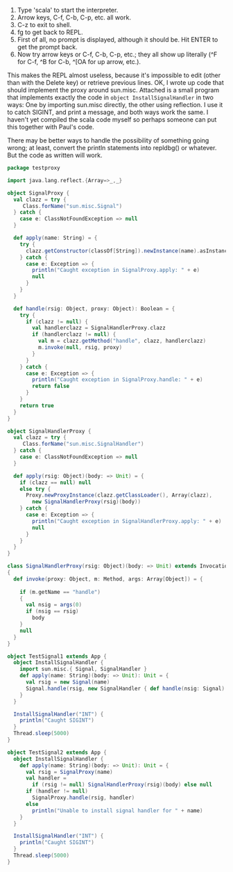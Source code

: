 1. Type 'scala' to start the interpreter.
2. Arrow keys, C-f, C-b, C-p, etc. all work.
3. C-z to exit to shell.
4. fg to get back to REPL.
5. First of all, no prompt is displayed, although it should be.  Hit ENTER to get the prompt back.
6. Now try arrow keys or C-f, C-b, C-p, etc.; they all show up literally (^F for C-f, ^B for C-b, ^[OA for up arrow, etc.).

This makes the REPL almost useless, because it's impossible to edit (other than with the Delete key) or retrieve previous lines.
OK, I wrote up code that should implement the proxy around sun.misc. Attached is a small program that implements exactly the code in `object InstallSignalHandler` in two ways: One by importing sun.misc directly, the other using reflection. I use it to catch SIGINT, and print a message, and both ways work the same. I haven't yet compiled the scala code myself so perhaps someone can put this together with Paul's code.

There may be better ways to handle the possibility of something going wrong; at least, convert the println statements into repldbg() or whatever. But the code as written will work.

```scala
package testproxy

import java.lang.reflect.{Array=>_,_}

object SignalProxy {
  val clazz = try {
     Class.forName("sun.misc.Signal")
  } catch {
    case e: ClassNotFoundException => null
  }

  def apply(name: String) = {
    try {
      clazz.getConstructor(classOf[String]).newInstance(name).asInstanceOf[Object]
    } catch {
      case e: Exception => {
        println("Caught exception in SignalProxy.apply: " + e)
        null
      }
    }
  }

  def handle(rsig: Object, proxy: Object): Boolean = {
    try {
      if (clazz != null) {
        val handlerclazz = SignalHandlerProxy.clazz
        if (handlerclazz != null) {
          val m = clazz.getMethod("handle", clazz, handlerclazz)
          m.invoke(null, rsig, proxy)
        }
      }
    } catch {
      case e: Exception => {
        println("Caught exception in SignalProxy.handle: " + e)
        return false
      }
    }
    return true
  }
}

object SignalHandlerProxy {
  val clazz = try {
     Class.forName("sun.misc.SignalHandler")
  } catch {
    case e: ClassNotFoundException => null
  }

  def apply(rsig: Object)(body: => Unit) = {
    if (clazz == null) null
    else try {
      Proxy.newProxyInstance(clazz.getClassLoader(), Array(clazz),
        new SignalHandlerProxy(rsig)(body))
    } catch {
      case e: Exception => {
        println("Caught exception in SignalHandlerProxy.apply: " + e)
        null
      }
    }
  }
}

class SignalHandlerProxy(rsig: Object)(body: => Unit) extends InvocationHandler
{
  def invoke(proxy: Object, m: Method, args: Array[Object]) = {
    
    if (m.getName == "handle")
    {
      val nsig = args(0)
      if (nsig == rsig)
        body
    }
    null
  }
}

object TestSignal1 extends App {
  object InstallSignalHandler {
    import sun.misc.{ Signal, SignalHandler }
    def apply(name: String)(body: => Unit): Unit = {
      val rsig = new Signal(name)
      Signal.handle(rsig, new SignalHandler { def handle(nsig: Signal): Unit = if (rsig == nsig) body })
    }
  }

  InstallSignalHandler("INT") {
    println("Caught SIGINT")
  }
  Thread.sleep(5000)
}

object TestSignal2 extends App {
  object InstallSignalHandler {
    def apply(name: String)(body: => Unit): Unit = {
      val rsig = SignalProxy(name)
      val handler =
        if (rsig != null) SignalHandlerProxy(rsig)(body) else null
      if (handler != null)
        SignalProxy.handle(rsig, handler)
      else
        println("Unable to install signal handler for " + name)
    }
  }

  InstallSignalHandler("INT") {
    println("Caught SIGINT")
  }
  Thread.sleep(5000)
}
```

